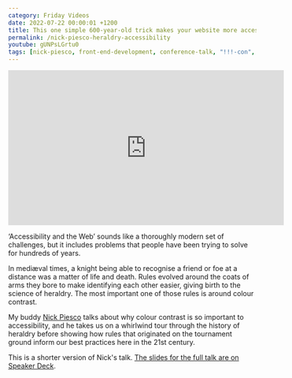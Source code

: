 ```yaml
---
category: Friday Videos
date: 2022-07-22 00:00:01 +1200
title: This one simple 600-year-old trick makes your website more accessible - Nick Piesco at !!Con
permalink: /nick-piesco-heraldry-accessibility
youtube: gUNPsLGrtu0
tags: [nick-piesco, front-end-development, conference-talk, "!!!-con", heraldry]
---
```


<iframe width="560" height="315" src="https://www.youtube-nocookie.com/embed/gUNPsLGrtu0" title="YouTube video player" frameborder="0" allow="accelerometer; autoplay; clipboard-write; encrypted-media; gyroscope; picture-in-picture" allowfullscreen></iframe>

‘Accessibility and the Web’ sounds like a thoroughly modern set of challenges, but it includes problems that people have been trying to solve for hundreds of years.

In mediæval times, a knight being able to recognise a friend or foe at a distance was a matter of life and death. Rules evolved around the coats of arms they bore to make identifying each other easier, giving birth to the science of heraldry. The most important one of those rules is around colour contrast.

My buddy [Nick Piesco](https://www.instagram.com/nickpiesco/) talks about why colour contrast is so important to accessibility, and he takes us on a whirlwind tour through the history of heraldry before showing how rules that originated on the tournament ground inform our best practices here in the 21st century.

This is a shorter version of Nick's talk. [The slides for the full talk are on Speaker Deck](https://speakerdeck.com/nickpiesco/this-one-simple-600-year-old-trick-makes-your-website-more-accessible).

<script async class="speakerdeck-embed" data-id="b07e3c45df1b4ea48dc29654ba0b24e7" data-ratio="1.77777777777778" src="//speakerdeck.com/assets/embed.js"></script>